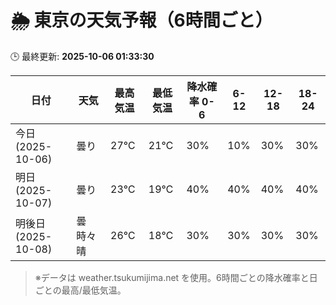 # 🌦️ 東京の天気予報（6時間ごと）

🕒 最終更新: **2025-10-06 01:33:30**

| 日付 | 天気 | 最高気温 | 最低気温 | 降水確率 0-6 | 6-12 | 12-18 | 18-24 |
|------|------|----------|----------|------------|------|------|------|
| 今日 (2025-10-06) | 曇り | 27℃ | 21℃ | 30% | 10% | 30% | 30% |
| 明日 (2025-10-07) | 曇り | 23℃ | 19℃ | 40% | 40% | 40% | 40% |
| 明後日 (2025-10-08) | 曇時々晴 | 26℃ | 18℃ | 30% | 30% | 30% | 30% |

> ※データは weather.tsukumijima.net を使用。6時間ごとの降水確率と日ごとの最高/最低気温。